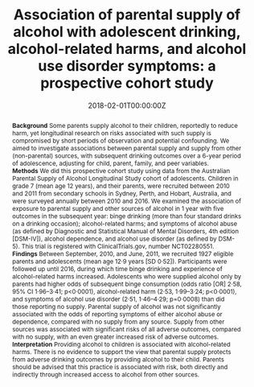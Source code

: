 ﻿---
title: "Association of parental supply of alcohol with adolescent drinking, alcohol-related harms, and alcohol use disorder symptoms: a prospective cohort study"
authors:
- Richard P Mattick
- author
- Alexandra Aiken
- Monika Wadolowski
- Delyse Hutchinson
- Jackob Najman
- Tim Slade
- Raimondo Bruno
- Nyanda McBride
- Kypros Kypri
- Laura Vogl
- Louisa Degenhardt
date: "2018-02-01T00:00:00Z"
doi: "10.1016/S2468-2667(17)30240-2"
url_source: "https://www.sciencedirect.com/science/article/pii/S2468266717302402"
abstract: "**Background**
Some parents supply alcohol to their children, reportedly to reduce harm, yet longitudinal research on risks associated with such supply is compromised by short periods of observation and potential confounding. We aimed to investigate associations between parental supply and supply from other (non-parental) sources, with subsequent drinking outcomes over a 6-year period of adolescence, adjusting for child, parent, family, and peer variables.
<br>**Methods**
We did this prospective cohort study using data from the Australian Parental Supply of Alcohol Longitudinal Study cohort of adolescents. Children in grade 7 (mean age 12 years), and their parents, were recruited between 2010 and 2011 from secondary schools in Sydney, Perth, and Hobart, Australia, and were surveyed annually between 2010 and 2016. We examined the association of exposure to parental supply and other sources of alcohol in 1 year with five outcomes in the subsequent year: binge drinking (more than four standard drinks on a drinking occasion); alcohol-related harms; and symptoms of alcohol abuse (as defined by Diagnostic and Statistical Manual of Mental Disorders, 4th edition [DSM-IV]), alcohol dependence, and alcohol use disorder (as defined by DSM-5). This trial is registered with ClinicalTrials.gov, number NCT02280551.
<br>**Findings**
Between September, 2010, and June, 2011, we recruited 1927 eligible parents and adolescents (mean age 12·9 years [SD 0·52]). Participants were followed up until 2016, during which time binge drinking and experience of alcohol-related harms increased. Adolescents who were supplied alcohol only by parents had higher odds of subsequent binge consumption (odds ratio [OR] 2·58, 95% CI 1·96–3·41; p<0·0001), alcohol-related harm (2·53, 1·99–3·24; p<0·0001), and symptoms of alcohol use disorder (2·51, 1·46–4·29; p=0·0008) than did those reporting no supply. Parental supply of alcohol was not significantly associated with the odds of reporting symptoms of either alcohol abuse or dependence, compared with no supply from any source. Supply from other sources was associated with significant risks of all adverse outcomes, compared with no supply, with an even greater increased risk of adverse outcomes.
<br>**Interpretation**
Providing alcohol to children is associated with alcohol-related harms. There is no evidence to support the view that parental supply protects from adverse drinking outcomes by providing alcohol to their child. Parents should be advised that this practice is associated with risk, both directly and indirectly through increased access to alcohol from other sources."
featured: false
image:
  caption: 'Image credit: [**UNSW Sydney**]'
  focal_point: ""
  preview_only: false
projects:
- APSALS
publication: 'The Lancet 3(2)'
publication_short: ""
publication_types:
- "2"
publishDate: "2018-02-01T00:00:00Z"
summary: Analysis of the association between parental supply of alcohol and alcohol-related harms.
tags:
- Alcohol
- Adolescence
- Longitudinal cohort study
---
